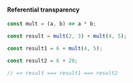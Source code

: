 #### Referential transparency

```js
const mult = (a, b) => a * b;

const result = mult(2, 3) + mult(4, 5);

const result1 = 6 + mult(4, 5);

const result2 = 6 + 20;

// => result === result1 === result2
```
